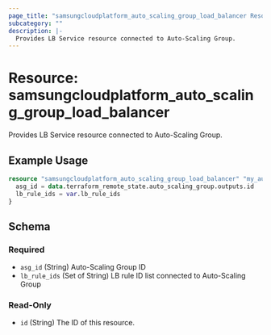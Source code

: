 ```yaml
---
page_title: "samsungcloudplatform_auto_scaling_group_load_balancer Resource - scp"
subcategory: ""
description: |-
  Provides LB Service resource connected to Auto-Scaling Group.
---
```


# Resource: samsungcloudplatform_auto_scaling_group_load_balancer

Provides LB Service resource connected to Auto-Scaling Group.


## Example Usage

```terraform
resource "samsungcloudplatform_auto_scaling_group_load_balancer" "my_auto_scaling_group_load_balancer" {
  asg_id = data.terraform_remote_state.auto_scaling_group.outputs.id
  lb_rule_ids = var.lb_rule_ids
}
```

<!-- schema generated by tfplugindocs -->
## Schema

### Required

- `asg_id` (String) Auto-Scaling Group ID
- `lb_rule_ids` (Set of String) LB rule ID list connected to Auto-Scaling Group

### Read-Only

- `id` (String) The ID of this resource.
